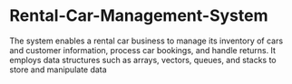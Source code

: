 # Rental-Car-Management-System
The system enables a rental car business to manage its inventory of cars and customer information, process car bookings, and handle returns. It employs data structures such as arrays, vectors, queues, and stacks to store and manipulate data
